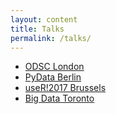 ```yaml
---
layout: content
title: Talks
permalink: /talks/
---
```


- [ODSC London](https://speakerdeck.com/maxhumber/visualizing-models)
- [PyData Berlin](https://speakerdeck.com/maxhumber/patsy-pydata-berlin)
- [useR!2017 Brussels](https://speakerdeck.com/maxhumber/webscraping-with-rvest-and-purrr)
- [Big Data Toronto](https://speakerdeck.com/maxhumber/data-driven-deviations)
